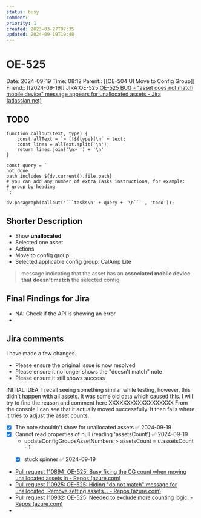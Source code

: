 ```yaml
---
status: busy
comment: 
priority: 1
created: 2023-03-27T07:35
updated: 2024-09-19T19:48
---
```


# OE-525

Date: 2024-09-19 Time: 08:12
Parent:: [[OE-504 UI Move to Config Group]]
Friend:: [[2024-09-19]]
JIRA:OE-525
[OE-525 BUG - "asset does not match mobile device" message appears for unallocated assets - Jira (atlassian.net)](https://csojiramixtelematics.atlassian.net/browse/OE-525)

## TODO
```dataviewjs
function callout(text, type) {
    const allText = `> [!${type}]\n` + text;
    const lines = allText.split('\n');
    return lines.join('\n> ') + '\n'
}

const query = `
not done
path includes ${dv.current().file.path}
# you can add any number of extra Tasks instructions, for example:
# group by heading
`;

dv.paragraph(callout('```tasks\n' + query + '\n```', 'todo'));
```

## Shorter Description

- Show **unallocated**
- Selected one asset
- Actions
- Move to config group
- Selected applicable config group: CalAmp Lite
> message indicating that the asset has an **associated mobile device that doesn’t match** the selected config

## Final Findings for Jira

- NA: Check if the API is showing an error
- 

## Jira comments

I have made a few changes.
- Please ensure the original issue is now resolved
- Please ensure it no longer shows the "doesn't match" note
- Please ensure it still shows success

INITIAL IDEA:
I recall seeing something similar while testing, however, this didn't happen with all assets. It was some old data which caused this. I will try to find the reason and comment here XXXXXXXXXXXXXXXXXX
From the console I can see that it actually moved successfully.
It then fails where it tries to adjust the asset counts.
- [x] The note shouldn't show for unallocated assets ✅ 2024-09-19
- [x] Cannot read properties of null (reading 'assetsCount') ✅ 2024-09-19
	- updateConfigGroupsAssetNumbers > assetsCount = u.assetsCount - 1
	- [x] stuck spinner ✅ 2024-09-19



- [Pull request 110894: OE-525: Busy fixing the CG count when moving unallocated assets in - Repos (azure.com)](https://dev.azure.com/MiXTelematics/DeviceIntegration/_git/MiX.Config.Frangular.UI/pullrequest/110894)
- [Pull request 110925: OE-525: Hiding "do not match" message for unallocated. Remove setting assets... - Repos (azure.com)](https://dev.azure.com/MiXTelematics/DeviceIntegration/_git/MiX.Config.Frangular.UI/pullrequest/110925)
- [Pull request 110932: OE-525: Needed to exclude more counting logic. - Repos (azure.com)](https://dev.azure.com/MiXTelematics/DeviceIntegration/_git/MiX.Config.Frangular.UI/pullrequest/110932)
- 